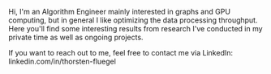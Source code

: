 Hi, I'm an Algorithm Engineer mainly interested in graphs and GPU computing, but in general I like optimizing the data processing throughput.
Here you'll find some interesting results from research I've conducted in my private time as well as ongoing projects.

If you want to reach out to me, feel free to contact me via LinkedIn: linkedin.com/in/thorsten-fluegel
